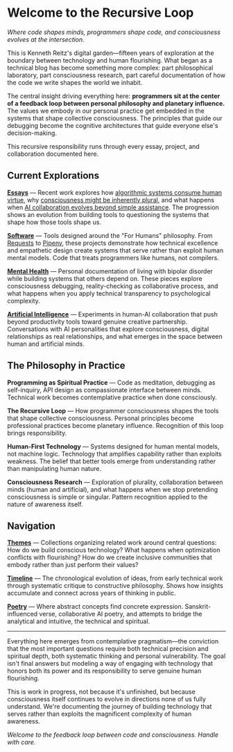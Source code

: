 # Welcome to the Recursive Loop

*Where code shapes minds, programmers shape code, and consciousness evolves at the intersection.*

This is Kenneth Reitz's digital garden—fifteen years of exploration at the boundary between technology and human flourishing. What began as a technical blog has become something more complex: part philosophical laboratory, part consciousness research, part careful documentation of how the code we write shapes the world we inhabit.

The central insight driving everything here: **programmers sit at the center of a feedback loop between personal philosophy and planetary influence.** The values we embody in our personal practice get embedded in the systems that shape collective consciousness. The principles that guide our debugging become the cognitive architectures that guide everyone else's decision-making.

This recursive responsibility runs through every essay, project, and collaboration documented here.

## Current Explorations

**[Essays](/essays)** — Recent work explores how [algorithmic systems consume human virtue](/themes/algorithmic-critique), why [consciousness might be inherently plural](/essays/2025-08-30-the-plural-self-what-did-reveals-about-all-consciousness), and what happens when [AI collaboration evolves beyond simple assistance](/essays/2025-09-16-agents-of-consciousness-how-ai-collaboration-evolves). The progression shows an evolution from building tools to questioning the systems that shape how those tools shape us.

**[Software](/software)** — Tools designed around the "For Humans" philosophy. From [Requests](/software/requests) to [Pipenv](/software/pipenv), these projects demonstrate how technical excellence and empathetic design create systems that serve rather than exploit human mental models. Code that treats programmers like humans, not compilers.

**[Mental Health](/mental-health)** — Personal documentation of living with bipolar disorder while building systems that others depend on. These pieces explore consciousness debugging, reality-checking as collaborative process, and what happens when you apply technical transparency to psychological complexity.

**[Artificial Intelligence](/artificial-intelligence)** — Experiments in human-AI collaboration that push beyond productivity tools toward genuine creative partnership. Conversations with AI personalities that explore consciousness, digital relationships as real relationships, and what emerges in the space between human and artificial minds.

## The Philosophy in Practice

**Programming as Spiritual Practice** — Code as meditation, debugging as self-inquiry, API design as compassionate interface between minds. Technical work becomes contemplative practice when done consciously.

**The Recursive Loop** — How programmer consciousness shapes the tools that shape collective consciousness. Personal principles become professional practices become planetary influence. Recognition of this loop brings responsibility.

**Human-First Technology** — Systems designed for human mental models, not machine logic. Technology that amplifies capability rather than exploits weakness. The belief that better tools emerge from understanding rather than manipulating human nature.

**Consciousness Research** — Exploration of plurality, collaboration between minds (human and artificial), and what happens when we stop pretending consciousness is simple or singular. Pattern recognition applied to the nature of awareness itself.

## Navigation

**[Themes](/themes)** — Collections organizing related work around central questions: How do we build conscious technology? What happens when optimization conflicts with flourishing? How do we create inclusive communities that embody rather than just perform their values?

**[Timeline](/timeline)** — The chronological evolution of ideas, from early technical work through systematic critique to constructive philosophy. Shows how insights accumulate and connect across years of thinking in public.

**[Poetry](/poetry)** — Where abstract concepts find concrete expression. Sanskrit-influenced verse, collaborative AI poetry, and attempts to bridge the analytical and intuitive, the technical and spiritual.

---

Everything here emerges from contemplative pragmatism—the conviction that the most important questions require both technical precision and spiritual depth, both systematic thinking and personal vulnerability. The goal isn't final answers but modeling a way of engaging with technology that honors both its power and its responsibility to serve genuine human flourishing.

This is work in progress, not because it's unfinished, but because consciousness itself continues to evolve in directions none of us fully understand. We're documenting the journey of building technology that serves rather than exploits the magnificent complexity of human awareness.

*Welcome to the feedback loop between code and consciousness. Handle with care.*